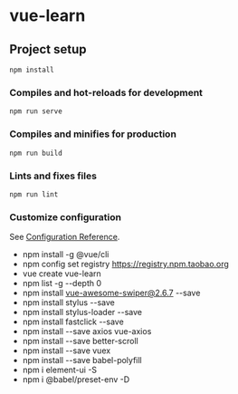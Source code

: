 # vue-learn

## Project setup
```
npm install
```

### Compiles and hot-reloads for development
```
npm run serve
```

### Compiles and minifies for production
```
npm run build
```

### Lints and fixes files
```
npm run lint
```

### Customize configuration
See [Configuration Reference](https://cli.vuejs.org/config/).
- npm install -g @vue/cli
- npm config set registry https://registry.npm.taobao.org
- vue create vue-learn
- npm list -g --depth 0
- npm install vue-awesome-swiper@2.6.7 --save
- npm install stylus --save
- npm install stylus-loader  --save
- npm install fastclick --save
- npm install --save axios vue-axios
- npm install --save better-scroll
- npm install --save vuex
- npm install --save babel-polyfill
- npm i element-ui -S
- npm i @babel/preset-env -D
